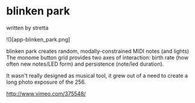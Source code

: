 # blinken park

written by stretta

!()[app-blinken_park.png]

blinken park creates random, modally-constrained MIDI notes (and lights) The monome button grid provides two axes of interaction: birth rate (how often new notes/LED form) and persistence (note/led duration).

It wasn't really designed as musical tool, it grew out of a need to create a long photo exposure of the 256.

http://www.vimeo.com/375548/